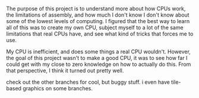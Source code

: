 The purpose of this project is to understand more about how CPUs work, the limitations of assembly, and how much I don't know I don't know about some of the lowest levels of computing. I figured that the best way to learn all of this was to create my own CPU, subject myself to a lot of the same limitations that real CPUs have, and see what kind of tricks that forces me to use.

My CPU is inefficient, and does some things a real CPU wouldn't. However, the goal of this project wasn't to make a good CPU, it was to see how far I could get with my close to zero knowledge on how to actually do this. From that perspective, I think it turned out pretty well.


check out the other branches for cool, but buggy stuff. i even have tile-based graphics on some branches.
